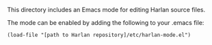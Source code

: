 This directory includes an Emacs mode for editing Harlan source files.

The mode can be enabled by adding the following to your .emacs file:
```
(load-file "[path to Harlan repository]/etc/harlan-mode.el")
```
